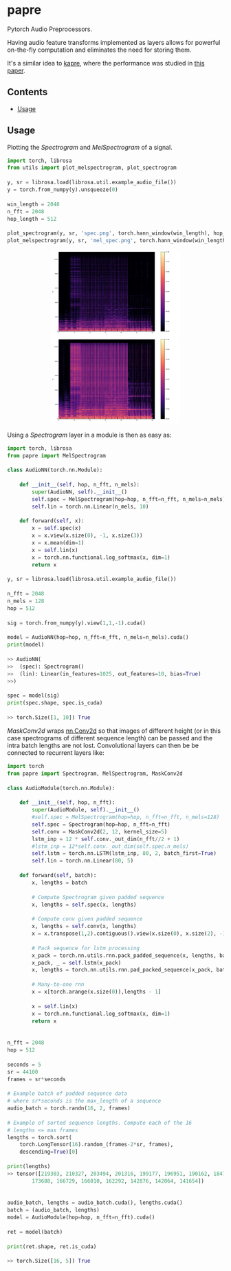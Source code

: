 # papre
Pytorch Audio Preprocessors.


Having audio feature transforms implemented as layers allows for powerful on-the-fly computation and eliminates the need for storing them.

It's a similar idea to [kapre](https://github.com/keunwoochoi/kapre), where the performance was studied in [this paper](https://arxiv.org/abs/1706.05781).



## Contents
- [Usage](#usage)




## Usage
Plotting the *Spectrogram* and *MelSpectrogram* of a signal.
```python
import torch, librosa
from utils import plot_melspectrogram, plot_spectrogram

y, sr = librosa.load(librosa.util.example_audio_file())
y = torch.from_numpy(y).unsqueeze(0)

win_length = 2048
n_fft = 2048
hop_length = 512

plot_spectrogram(y, sr, 'spec.png', torch.hann_window(win_length), hop_length, n_fft)
plot_melspectrogram(y, sr, 'mel_spec.png', torch.hann_window(win_length), hop_length, n_fft)
```

<p align="center">
<img src="plots/spec.png" width="300px"/>
<img src="plots/mel_spec.png" width="300px"/>
</p>


Using a *Spectrogram* layer in a module is then as easy as:
```python
import torch, librosa
from papre import MelSpectrogram

class AudioNN(torch.nn.Module):

    def __init__(self, hop, n_fft, n_mels):
        super(AudioNN, self).__init__()
        self.spec = MelSpectrogram(hop=hop, n_fft=n_fft, n_mels=n_mels)
        self.lin = torch.nn.Linear(n_mels, 10)

    def forward(self, x):
        x = self.spec(x)
        x = x.view(x.size(0), -1, x.size(3))
        x = x.mean(dim=1)
        x = self.lin(x)
        x = torch.nn.functional.log_softmax(x, dim=1)
        return x

y, sr = librosa.load(librosa.util.example_audio_file())

n_fft = 2048
n_mels = 128
hop = 512

sig = torch.from_numpy(y).view(1,1,-1).cuda()

model = AudioNN(hop=hop, n_fft=n_fft, n_mels=n_mels).cuda()
print(model)

>> AudioNN(
>>  (spec): Spectrogram()
>>  (lin): Linear(in_features=1025, out_features=10, bias=True)
>>)

spec = model(sig)
print(spec.shape, spec.is_cuda)

>> torch.Size([1, 10]) True

```

*MaskConv2d* wraps [nn.Conv2d](https://pytorch.org/docs/stable/nn.html#torch.nn.Conv2d) so that images of different height (or in this case spectrograms of different sequence length) can be passed and the intra batch lengths are not lost. Convolutional layers can then be be connected to recurrent layers like:

```python
import torch
from papre import Spectrogram, MelSpectrogram, MaskConv2d

class AudioModule(torch.nn.Module):

    def __init__(self, hop, n_fft):
        super(AudioModule, self).__init__()
        #self.spec = MelSpectrogram(hop=hop, n_fft=n_fft, n_mels=128)
        self.spec = Spectrogram(hop=hop, n_fft=n_fft)
        self.conv = MaskConv2d(2, 12, kernel_size=5)
        lstm_inp = 12 * self.conv._out_dim(n_fft//2 + 1)
        #lstm_inp = 12*self.conv._out_dim(self.spec.n_mels) 
        self.lstm = torch.nn.LSTM(lstm_inp, 80, 2, batch_first=True)
        self.lin = torch.nn.Linear(80, 5)

    def forward(self, batch):
        x, lengths = batch
        
        # Compute Spectrogram given padded sequence
        x, lengths = self.spec(x, lengths)

        # Compute conv given padded sequence
        x, lengths = self.conv(x, lengths)
        x = x.transpose(1,2).contiguous().view(x.size(0), x.size(2), -1) 

        # Pack sequence for lstm processing
        x_pack = torch.nn.utils.rnn.pack_padded_sequence(x, lengths, batch_first=True)
        x_pack, _ = self.lstm(x_pack)
        x, lengths = torch.nn.utils.rnn.pad_packed_sequence(x_pack, batch_first=True)
        
        # Many-to-one rnn
        x = x[torch.arange(x.size(0)),lengths - 1]
        
        x = self.lin(x)
        x = torch.nn.functional.log_softmax(x, dim=1)
        return x


n_fft = 2048
hop = 512

seconds = 5
sr = 44100
frames = sr*seconds

# Example batch of padded sequence data
# where sr*seconds is the max_length of a sequence
audio_batch = torch.randn(16, 2, frames)

# Example of sorted sequence lengths. Compute each of the 16
# lengths <= max frames
lengths = torch.sort(
    torch.LongTensor(16).random_(frames-2*sr, frames), 
    descending=True)[0]
    
print(lengths)
>> tensor([219303, 210327, 203494, 201316, 199177, 196951, 190162, 184709, 183979,
        173688, 166729, 166010, 162292, 142876, 142064, 141654])


audio_batch, lengths = audio_batch.cuda(), lengths.cuda()
batch = (audio_batch, lengths)
model = AudioModule(hop=hop, n_fft=n_fft).cuda()

ret = model(batch)

print(ret.shape, ret.is_cuda)

>> torch.Size([16, 5]) True

```


